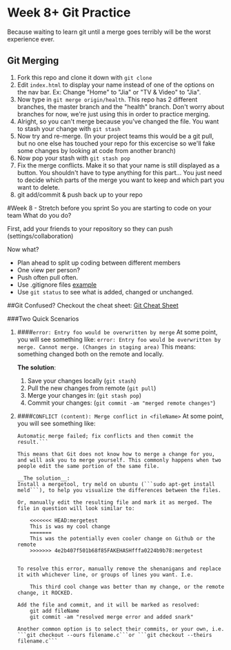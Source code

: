 # Week 8+ Git Practice

Because waiting to learn git until a merge goes terribly will be the worst experience ever.

## Git Merging

1. Fork this repo and clone it down with `git clone`
2. Edit `index.html` to display your name instead of one of the options on the nav bar. Ex: Change "Home" to "Jia" or "TV & Video" to "Jia".
3. Now type in `git merge origin/health`. This repo has 2 different branches, the master branch and the "health" branch. Don't worry about branches for now, we're just using this in order to practice merging.
4. Alright, so you can't merge because you've changed the file. You want to stash your change with `git stash`
5. Now try and re-merge. (In your project teams this would be a git pull, but no one else has touched your repo for this excercise so we'll fake some changes by looking at code from another branch)
6. Now pop your stash with `git stash pop`
7. Fix the merge conflicts. Make it so that your name is still displayed as a button. You shouldn't have to type anything for this part... You just need to decide which parts of the merge you want to keep and which part you want to delete.
8. git add/commit & push back up to your repo

#Week 8 - Stretch before you sprint
So you are starting to code on your team What do you do?

First, add your friends to your repository so they can push (settings/collaboration)

Now what? 
* Plan ahead to split up coding between different members
* One view per person? 
* Push often pull often.
* Use .gitignore files [example](https://github.com/github/gitignore/blob/master/Node.gitignore)
* Use `git status` to see what is added, changed or unchanged. 


##Git
Confused? Checkout the cheat sheet: [Git Cheat Sheet](http://www.cheat-sheets.org/saved-copy/git-cheat-sheet.pdf)

###Two Quick Scenarios

1. ####```error: Entry foo would be overwritten by merge```
    At some point, you will see something like:
        `error: Entry foo would be overwritten by merge. Cannot merge. (Changes in staging area)`
    This means: something changed both on the remote and locally.
    
    __The solution__:
    
    1. Save your changes locally (```git stash```)
    2. Pull the new changes from remote (```git pull```)
    3. Merge your changes in: (```git stash pop```)
    4. Commit your changes: (```git commit -am "merged remote changes"```)



2. ####```CONFLICT (content): Merge conflict in <fileName>```
    At some point, you will see something like:
    ```CONFLICT (content): Merge conflict in <fileName>
    Automatic merge failed; fix conflicts and then commit the result.```
    
    This means that Git does not know how to merge a change for you, and will ask you to merge yourself. This commonly happens when two people edit the same portion of the same file.
    
    __The solution__:
    Install a mergetool, try meld on ubuntu (```sudo apt-get install meld```), to help you visualize the differences between the files.
    
    Or, manually edit the resulting file and mark it as merged. The file in question will look similar to:
    
        <<<<<<< HEAD:mergetest
        This is was my cool change
        =======
        This was the potentially even cooler change on Github or the remote
        >>>>>>> 4e2b407f501b68f85FAKEHASHfffa0224b9b78:mergetest
    
    
    To resolve this error, manually remove the shenanigans and replace it with whichever line, or groups of lines you want. I.e.
    
        This third cool change was better than my change, or the remote change, it ROCKED.
    
    Add the file and commit, and it will be marked as resolved:
        git add fileName
        git commit -am "resolved merge error and added snark"
    
    Another common option is to select their commits, or your own, i.e.  ```git checkout --ours filename.c```or ```git checkout --theirs filename.c```

